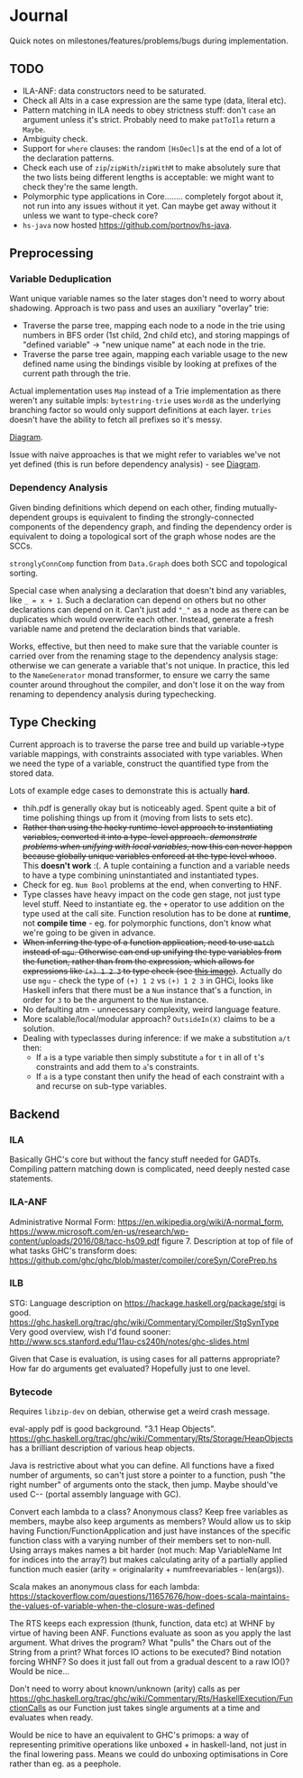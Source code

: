 # Journal

Quick notes on milestones/features/problems/bugs during implementation.

## TODO

- ILA-ANF: data constructors need to be saturated.
- Check all Alts in a case expression are the same type (data, literal etc).
- Pattern matching in ILA needs to obey strictness stuff: don't `case` an argument unless it's strict. Probably need to
  make `patToIla` return a `Maybe`.
- Ambiguity check.
- Support for `where` clauses: the random `[HsDecl]`s at the end of a lot of the declaration patterns.
- Check each use of `zip`/`zipWith`/`zipWithM` to make absolutely sure that the two lists being different lengths is
  acceptable: we might want to check they're the same length.
- Polymorphic type applications in Core........ completely forgot about it, not run into any issues without it yet.
  Can maybe get away without it unless we want to type-check core?
- `hs-java` now hosted https://github.com/portnov/hs-java.

## Preprocessing

### Variable Deduplication

Want unique variable names so the later stages don't need to worry about shadowing. Approach is two pass and uses an
auxiliary "overlay" trie:

- Traverse the parse tree, mapping each node to a node in the trie using numbers in BFS order (1st child, 2nd child
  etc), and storing mappings of "defined variable" -> "new unique name" at each node in the trie.
- Traverse the parse tree again, mapping each variable usage to the new defined name using the bindings visible by
  looking at prefixes of the current path through the trie.

Actual implementation uses `Map` instead of a Trie implementation as there weren't any suitable impls: `bytestring-trie`
uses `Word8` as the underlying branching factor so would only support definitions at each layer. `tries` doesn't have
the ability to fetch all prefixes so it's messy.

[Diagram](sketches/dedupe.jpg).

Issue with naive approaches is that we might refer to variables we've not yet defined (this is run before dependency
analysis) - see [Diagram](sketches/dedupeedgecase.jpg).

### Dependency Analysis

Given binding definitions which depend on each other, finding mutually-dependent groups is equivalent to finding the
strongly-connected components of the dependency graph, and finding the dependency order is equivalent to doing a
topological sort of the graph whose nodes are the SCCs.

`stronglyConnComp` function from `Data.Graph` does both SCC and topological sorting.

Special case when analysing a declaration that doesn't bind any variables, like `_ = x + 1`. Such a declaration can
depend on others but no other declarations can depend on it. Can't just add `"_"` as a node as there can be duplicates
which would overwrite each other. Instead, generate a fresh variable name and pretend the declaration binds that
variable.

Works, effective, but then need to make sure that the variable counter is carried over from the renaming stage to the
dependency analysis stage: otherwise we can generate a variable that's not unique. In practice, this led to the
`NameGenerator` monad transformer, to ensure we carry the same counter around throughout the compiler, and don't lose it
on the way from renaming to dependency analysis during typechecking.

## Type Checking

Current approach is to traverse the parse tree and build up variable->type variable mappings, with constraints
associated with type variables. When we need the type of a variable, construct the quantified type from the stored data.

Lots of example edge cases to demonstrate this is actually **hard**.

- thih.pdf is generally okay but is noticeably aged. Spent quite a bit of time polishing things up from it (moving from
  lists to sets etc).
- ~~Rather than using the hacky runtime-level approach to instantiating variables, converted it into a type-level
  approach. *demonstrate problems when unifying with local variables*, now this can never happen because globally unique
  variables enforced at the type level whooo~~. This **doesn't work** :(. A tuple containing a function and a variable
  needs to have a type combining uninstantiated and instantiated types.
- Check for eg. `Num Bool` problems at the end, when converting to HNF.
- Type classes have heavy impact on the code gen stage, not just type level stuff. Need to instantiate eg. the `+`
  operator to use addition on the type used at the call site. Function resolution has to be done at **runtime**, not
  **compile time** - eg. for polymorphic functions, don't know what we're going to be given in advance.
- ~~When inferring the type of a function application, need to use `match` instead of `mgu`. Otherwise can end up unifying
  the type variables from the function, rather than from the expression, which allows for expressions like `(+) 1 2 3`
  to type check (see [this image](sketches/match_not_mgu.jpg))~~. Actually do use `mgu` - check the
  type of `(+) 1 2` vs `(+) 1 2 3` in GHCi, looks like Haskell infers that there must be a `Num` instance that's a
  function, in order for `3` to be the argument to the `Num` instance.
- No defaulting atm - unnecessary complexity, weird language feature.
- More scalable/local/modular approach? `OutsideIn(X)` claims to be a solution.
- Dealing with typeclasses during inference: if we make a substitution `a/t` then:
  - If `a` is a type variable then simply substitute `a` for `t` in all of `t`'s constraints and add them to `a`'s
    constraints.
  - If `a` is a type constant then unify the head of each constraint with `a` and recurse on sub-type variables.

## Backend

### ILA

Basically GHC's core but without the fancy stuff needed for GADTs. Compiling pattern matching down is complicated, need
deeply nested case statements.

### ILA-ANF

Administrative Normal Form: https://en.wikipedia.org/wiki/A-normal_form,
https://www.microsoft.com/en-us/research/wp-content/uploads/2016/08/tacc-hs09.pdf figure 7.
Description at top of file of what tasks GHC's transform does: https://github.com/ghc/ghc/blob/master/compiler/coreSyn/CorePrep.hs

### ILB

STG: Language description on https://hackage.haskell.org/package/stgi is good.
https://ghc.haskell.org/trac/ghc/wiki/Commentary/Compiler/StgSynType
Very good overview, wish I'd found sooner: http://www.scs.stanford.edu/11au-cs240h/notes/ghc-slides.html

Given that Case is evaluation, is using cases for all patterns appropriate? How far do arguments get evaluated?
Hopefully just to one level.

### Bytecode

Requires `libzip-dev` on debian, otherwise get a weird crash message.

eval-apply pdf is good background. "3.1 Heap Objects".
https://ghc.haskell.org/trac/ghc/wiki/Commentary/Rts/Storage/HeapObjects has a brilliant description of various heap
objects.

Java is restrictive about what you can define. All functions have a fixed number of arguments, so can't just store a
pointer to a function, push "the right number" of arguments onto the stack, then jump. Maybe should've used C-- (portal
assembly language with GC).

Convert each lambda to a class? Anonymous class? Keep free variables as members, maybe also keep arguments as members?
Would allow us to skip having Function/FunctionApplication and just have instances of the specific function class with a
varying number of their members set to non-null. Using arrays makes names a bit harder (not much: Map VariableName Int
for indices into the array?) but makes calculating arity of a partially applied function much easier (arity =
originalarity + numfreevariables - len(args)).

Scala makes an anonymous class for each lambda:
https://stackoverflow.com/questions/11657676/how-does-scala-maintains-the-values-of-variable-when-the-closure-was-defined

The RTS keeps each expression (thunk, function, data etc) at WHNF by virtue of having been ANF. Functions evaluate as
soon as you apply the last argument.
What drives the program? What "pulls" the Chars out of the String from a print? What forces IO actions to be executed?
Bind notation forcing WHNF? So does it just fall out from a gradual descent to a raw IO()? Would be nice...

Don't need to worry about known/unknown (arity) calls as per
https://ghc.haskell.org/trac/ghc/wiki/Commentary/Rts/HaskellExecution/FunctionCalls as our Function just takes single
arguments at a time and evaluates when ready.


Would be nice to have an equivalent to GHC's primops: a way of representing primitive operations like unboxed + in
haskell-land, not just in the final lowering pass. Means we could do unboxing optimisations in Core rather than eg. as a
peephole.